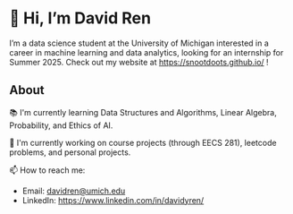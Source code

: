 # 👋 Hi, I’m David Ren
I’m a data science student at the University of Michigan interested in a career in machine learning and data analytics, looking for an internship for Summer 2025. Check out my website at https://snootdoots.github.io/ !

## About
📚 I'm currently learning Data Structures and Algorithms, Linear Algebra, Probability, and Ethics of AI.

🔭 I'm currently working on course projects (through EECS 281), leetcode problems, and personal projects.

📫 How to reach me: 
- Email: davidren@umich.edu
- LinkedIn: https://www.linkedin.com/in/davidyren/


<!---
snootdoots/DavidRen is a ✨ special ✨ repository because its `README.md` (this file) appears on your GitHub profile.
You can click the Preview link to take a look at your changes.
- 🔭 I’m currently working on ...
- 🌱 I’m currently learning ...
- 👯 I’m looking to collaborate on ...
- 🤔 I’m looking for help with ...
- 💬 Ask me about ...
- 📫 How to reach me: ...
- 😄 Pronouns: ...
- ⚡ Fun fact: ...
--->

